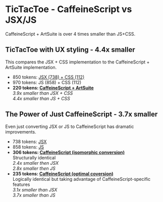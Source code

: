 # TicTacToe - CaffeineScript vs JSX/JS

CaffeineScript + ArtSuite is over 4 times smaller than JS+CSS.

## TicTacToe with UX styling - 4.4x smaller

This compares the JSX + CSS implementation to the CaffeineScript + ArtSuite implementation.

* 850 tokens: [JSX (738) + CSS (112)](https://github.com/imikimi/art-suite-demos/blob/master/source/Art.SuiteDemos/Demos/TicTacToe/.TicTacToe_FacebookReact.jsx)
* 970 tokens: JS (858) + CSS (112)
* **220 tokens: [CaffeineScript + ArtSuite](https://github.com/imikimi/art-suite-demos/blob/master/source/Art.SuiteDemos/Demos/TicTacToe/Main.caf)**
<br>*3.9x smaller than JSX + CSS*
<br>*4.4x smaller than JS + CSS*

## The Power of Just CaffeineScript - 3.7x smaller

Even just converting JSX or JS to CaffeineScript has dramatic improvements.

* 738 tokens: [JSX](https://github.com/imikimi/art-suite-demos/blob/master/source/Art.SuiteDemos/Demos/TicTacToe/.TTT_source.jsx)
* 858 tokens: [JS](https://github.com/imikimi/art-suite-demos/blob/master/source/Art.SuiteDemos/Demos/TicTacToe/.TTT_jsx_to_js.js)
* **306 tokens: [CaffeineScript (isomorphic conversion)](https://github.com/imikimi/art-suite-demos/blob/master/source/Art.SuiteDemos/Demos/TicTacToe/.TTT_jsx_to_js_to_caf_isomorphic.caf)**
<br>Structurally identical
<br>*2.4x smaller then JSX*
<br>*2.8x smaller then JS*
* **235 tokens: [CaffeineScript (optimal coversion)](https://github.com/imikimi/art-suite-demos/blob/master/source/Art.SuiteDemos/Demos/TicTacToe/.TTT_jsx_to_js_to_caf_refactor.caf)**
<br>Logically identical but taking advantage of CaffeineScript-specific features
<br>*3.1x smaller than JSX*
<br>*3.7x smaller than JS*
